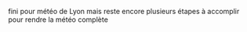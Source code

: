 fini pour météo de Lyon mais reste encore plusieurs étapes à accomplir pour rendre la météo complète
